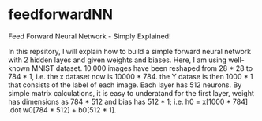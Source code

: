 # feedforwardNN
Feed Forward Neural Network - Simply Explained!

In this repsitory, I will explain how to build a simple forward neural network with 2 hidden layes and given weights and biases. Here, I am using well-known MNIST dataset. 10,000 images have been reshaped from 28 * 28 to 784 * 1, i.e. the x dataset now is 10000 * 784. the Y datase is then 1000 * 1 that consists of the label of each image. Each layer has 512 neurons. By simple matrix calculations, it is easy to underatand for the first layer, weight has dimensions as 784 * 512 and bias has 512 * 1; i.e. h0 = x[1000 * 784] .dot w0[784 * 512] + b0[512 * 1].
